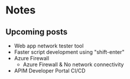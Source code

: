 # Notes

## Upcoming posts

- Web app network tester tool
- Faster script development using "shift-enter"
- Azure Firewall
  - Azure Firewall & No network connectivity
- APIM Developer Portal CI/CD
